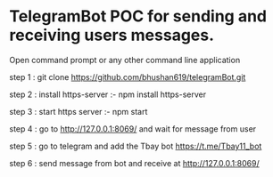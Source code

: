 # TelegramBot POC for sending and receiving users messages.

Open command prompt or any other command line application

step 1 : git clone https://github.com/bhushan619/telegramBot.git

step 2 : install https-server :- npm install https-server

step 3 : start https server :- npm start

step 4 : go to http://127.0.0.1:8069/ and wait for message from user

step 5 : go to telegram and add the Tbay bot https://t.me/Tbay11_bot

step 6 : send message from bot and receive at http://127.0.0.1:8069/

